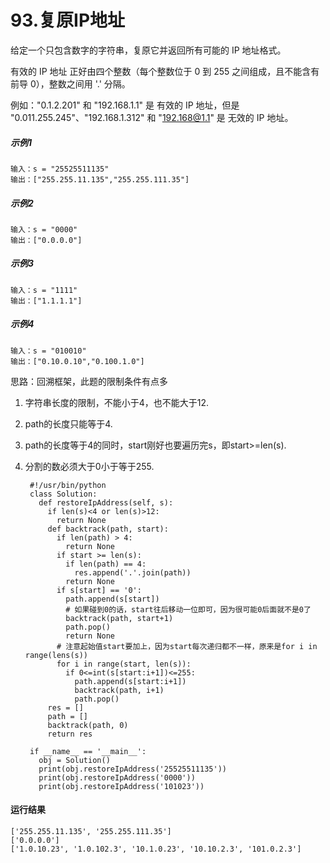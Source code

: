 # 93.复原IP地址
给定一个只包含数字的字符串，复原它并返回所有可能的 IP 地址格式。

有效的 IP 地址 正好由四个整数（每个整数位于 0 到 255 之间组成，且不能含有前导 0），整数之间用 '.' 分隔。

例如："0.1.2.201" 和 "192.168.1.1" 是 有效的 IP 地址，但是 "0.011.255.245"、"192.168.1.312" 和 "192.168@1.1" 是 无效的 IP 地址。

##### 示例1
    输入：s = "25525511135"
    输出：["255.255.11.135","255.255.111.35"]

##### 示例2
    输入：s = "0000"
    输出：["0.0.0.0"]

##### 示例3
    输入：s = "1111"
    输出：["1.1.1.1"]

##### 示例4
    输入：s = "010010"
    输出：["0.10.0.10","0.100.1.0"]

思路：回溯框架，此题的限制条件有点多

1. 字符串长度的限制，不能小于4，也不能大于12.

2. path的长度只能等于4.

3. path的长度等于4的同时，start刚好也要遍历完s，即start>=len(s).

4. 分割的数必须大于0小于等于255.

        #!/usr/bin/python
        class Solution:
          def restoreIpAddress(self, s):
            if len(s)<4 or len(s)>12:
              return None
            def backtrack(path, start):
              if len(path) > 4:
                return None
              if start >= len(s):
                if len(path) == 4:
                  res.append('.'.join(path))
                return None
              if s[start] == '0':
                path.append(s[start])
                # 如果碰到0的话，start往后移动一位即可，因为很可能0后面就不是0了
                backtrack(path, start+1)
                path.pop()
                return None
              # 注意起始值start要加上，因为start每次递归都不一样，原来是for i in range(lens(s))
              for i in range(start, len(s)):
                if 0<=int(s[start:i+1])<=255:
                  path.append(s[start:i+1])
                  backtrack(path, i+1)
                  path.pop()
            res = []
            path = []
            backtrack(path, 0)
            return res

        if __name__ == '__main__':
          obj = Solution()
          print(obj.restoreIpAddress('25525511135'))
          print(obj.restoreIpAddress('0000'))
          print(obj.restoreIpAddress('101023'))

#### 运行结果
    ['255.255.11.135', '255.255.111.35']
    ['0.0.0.0']
    ['1.0.10.23', '1.0.102.3', '10.1.0.23', '10.10.2.3', '101.0.2.3']
